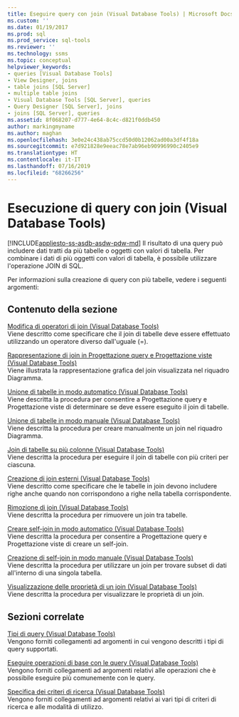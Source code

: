 ```yaml
---
title: Eseguire query con join (Visual Database Tools) | Microsoft Docs
ms.custom: ''
ms.date: 01/19/2017
ms.prod: sql
ms.prod_service: sql-tools
ms.reviewer: ''
ms.technology: ssms
ms.topic: conceptual
helpviewer_keywords:
- queries [Visual Database Tools]
- View Designer, joins
- table joins [SQL Server]
- multiple table joins
- Visual Database Tools [SQL Server], queries
- Query Designer [SQL Server], joins
- joins [SQL Server], queries
ms.assetid: 8f068207-d777-4e64-8c4c-d821f0ddb450
author: markingmyname
ms.author: maghan
ms.openlocfilehash: 3e0e24c438ab75ccd50d0b12062ad00a3df4f18a
ms.sourcegitcommit: e7d921828e9eeac78e7ab96eb90996990c2405e9
ms.translationtype: HT
ms.contentlocale: it-IT
ms.lasthandoff: 07/16/2019
ms.locfileid: "68266256"
---
```

# <a name="query-with-joins-visual-database-tools"></a>Esecuzione di query con join (Visual Database Tools)
[!INCLUDE[appliesto-ss-asdb-asdw-pdw-md](../../includes/appliesto-ss-asdb-asdw-pdw-md.md)]
Il risultato di una query può includere dati tratti da più tabelle o oggetti con valori di tabella. Per combinare i dati di più oggetti con valori di tabella, è possibile utilizzare l'operazione JOIN di SQL.  
  
Per informazioni sulla creazione di query con più tabelle, vedere i seguenti argomenti:  
  
## <a name="in-this-section"></a>Contenuto della sezione  
[Modifica di operatori di join &#40;Visual Database Tools&#41;](../../ssms/visual-db-tools/modify-join-operators-visual-database-tools.md)  
Viene descritto come specificare che il join di tabelle deve essere effettuato utilizzando un operatore diverso dall'uguale (=).  
  
[Rappresentazione di join in Progettazione query e Progettazione viste &#40;Visual Database Tools&#41;](../../ssms/visual-db-tools/how-the-query-and-view-designer-represents-joins-visual-database-tools.md)  
Viene illustrata la rappresentazione grafica del join visualizzata nel riquadro Diagramma.  
  
[Unione di tabelle in modo automatico &#40;Visual Database Tools&#41;](../../ssms/visual-db-tools/join-tables-automatically-visual-database-tools.md)  
Viene descritta la procedura per consentire a Progettazione query e Progettazione viste di determinare se deve essere eseguito il join di tabelle.  
  
[Unione di tabelle in modo manuale &#40;Visual Database Tools&#41;](../../ssms/visual-db-tools/join-tables-manually-visual-database-tools.md)  
Viene descritta la procedura per creare manualmente un join nel riquadro Diagramma.  
  
[Join di tabelle su più colonne &#40;Visual Database Tools&#41;](../../ssms/visual-db-tools/join-tables-on-multiple-columns-visual-database-tools.md)  
Viene descritta la procedura per eseguire il join di tabelle con più criteri per ciascuna.  
  
[Creazione di join esterni &#40;Visual Database Tools&#41;](../../ssms/visual-db-tools/create-outer-joins-visual-database-tools.md)  
Viene descritto come specificare che le tabelle in join devono includere righe anche quando non corrispondono a righe nella tabella corrispondente.  
  
[Rimozione di join &#40;Visual Database Tools&#41;](../../ssms/visual-db-tools/remove-joins-visual-database-tools.md)  
Viene descritta la procedura per rimuovere un join tra tabelle.  
  
[Creare self-join in modo automatico &#40;Visual Database Tools&#41;](../../ssms/visual-db-tools/create-self-joins-automatically-visual-database-tools.md)  
Viene descritta la procedura per consentire a Progettazione query e Progettazione viste di creare un self-join.  
  
[Creazione di self-join in modo manuale &#40;Visual Database Tools&#41;](../../ssms/visual-db-tools/create-self-joins-manually-visual-database-tools.md)  
Viene descritta la procedura per utilizzare un join per trovare subset di dati all'interno di una singola tabella.  
  
[Visualizzazione delle proprietà di un join &#40;Visual Database Tools&#41;](../../ssms/visual-db-tools/view-join-properties-visual-database-tools.md)  
Viene descritta la procedura per visualizzare le proprietà di un join.  
  
## <a name="related-sections"></a>Sezioni correlate  
[Tipi di query &#40;Visual Database Tools&#41;](../../ssms/visual-db-tools/types-of-queries-visual-database-tools.md)  
Vengono forniti collegamenti ad argomenti in cui vengono descritti i tipi di query supportati.  
  
[Eseguire operazioni di base con le query &#40;Visual Database Tools&#41;](../../ssms/visual-db-tools/perform-basic-operations-with-queries-visual-database-tools.md)  
Vengono forniti collegamenti ad argomenti relativi alle operazioni che è possibile eseguire più comunemente con le query.  
  
[Specifica dei criteri di ricerca &#40;Visual Database Tools&#41;](../../ssms/visual-db-tools/specify-search-criteria-visual-database-tools.md)  
Vengono forniti collegamenti ad argomenti relativi ai vari tipi di criteri di ricerca e alle modalità di utilizzo.  
  
